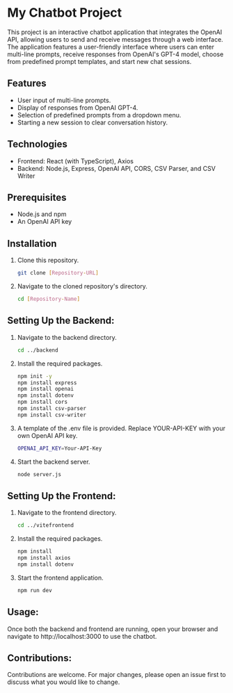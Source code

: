 # My Chatbot Project

This project is an interactive chatbot application that integrates the OpenAI API, allowing users to send and receive messages through a web interface. The application features a user-friendly interface where users can enter multi-line prompts, receive responses from OpenAI's GPT-4 model, choose from predefined prompt templates, and start new chat sessions.

## Features

- User input of multi-line prompts.
- Display of responses from OpenAI GPT-4.
- Selection of predefined prompts from a dropdown menu.
- Starting a new session to clear conversation history.

## Technologies

- Frontend: React (with TypeScript), Axios
- Backend: Node.js, Express, OpenAI API, CORS, CSV Parser, and CSV Writer

## Prerequisites

- Node.js and npm
- An OpenAI API key

## Installation

1. Clone this repository.
   ```sh
   git clone [Repository-URL]

2. Navigate to the cloned repository's directory.
   ```sh
   cd [Repository-Name]

## Setting Up the Backend:
1. Navigate to the backend directory.
   ```sh
   cd ../backend
   
3. Install the required packages.
   ```sh
   npm init -y
   npm install express
   npm install openai
   npm install dotenv
   npm install cors
   npm install csv-parser
   npm install csv-writer
   
4. A template of the .env file is provided. Replace YOUR-API-KEY with your own OpenAI API key.
   ```sh
   OPENAI_API_KEY=Your-API-Key
   
5. Start the backend server.
   ```sh
   node server.js

## Setting Up the Frontend:
1. Navigate to the frontend directory.
   ```sh
   cd ../vitefrontend
   
2. Install the required packages.
   ```sh
   npm install
   npm install axios
   npm install dotenv

4. Start the frontend application.
   ```sh
   npm run dev

## Usage:
Once both the backend and frontend are running, open your browser and navigate to http://localhost:3000 to use the chatbot.

## Contributions:
Contributions are welcome. For major changes, please open an issue first to discuss what you would like to change.

